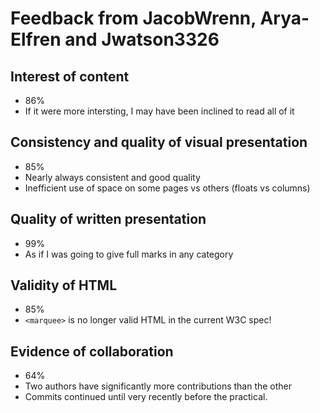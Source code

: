 # Feedback from JacobWrenn, Arya-Elfren and Jwatson3326

## Interest of content
- 86%
- If it were more intersting, I may have been inclined to read all of it

## Consistency and quality of visual presentation
- 85%
- Nearly always consistent and good quality
- Inefficient use of space on some pages vs others (floats vs columns)

## Quality of written presentation
- 99%
- As if I was going to give full marks in any category

## Validity of HTML
- 85%
- `<marquee>` is no longer valid HTML in the current W3C spec!

## Evidence of collaboration
- 64%
- Two authors have significantly more contributions than the other
- Commits continued until very recently before the practical.
